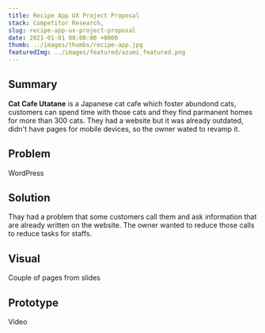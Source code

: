 ```yaml
---
title: Recipe App UX Project Proposal
stack: Competitor Research,
slug: recipe-app-ux-project-proposal
date: 2021-01-01 00:00:00 +0000
thumb: ../images/thumbs/recipe-app.jpg
featuredImg: ../images/featured/azumi_featured.png
---
```


## Summary

**Cat Cafe Utatane** is a Japanese cat cafe which foster abundond cats, customers can spend time with those cats and they find parmanent homes for more than 300 cats. They had a website but it was already outdated, didn't have pages for mobile devices, so the owner wated to revamp it.

## Problem

WordPress

## Solution

Thay had a problem that some customers call them and ask information that are already written on the website. The owner wanted to reduce those calls to reduce tasks for staffs.

## Visual

Couple of pages from slides

## Prototype

Video

